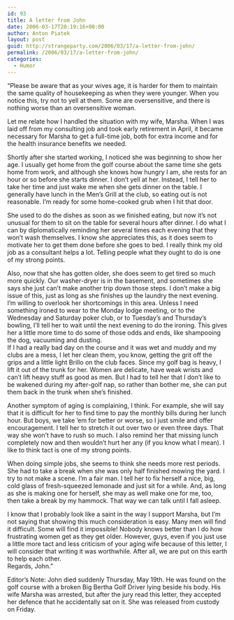 ```yaml
---
id: 93
title: A letter from John
date: 2006-03-17T20:19:16+00:00
author: Anton Piatek
layout: post
guid: http://strangeparty.com/2006/03/17/a-letter-from-john/
permalink: /2006/03/17/a-letter-from-john/
categories:
  - Humor
---
```

&#8220;Please be aware that as your wives age, it is harder for them to maintain the same quality of housekeeping as when they were younger. When you notice this, try not to yell at them. Some are oversensitive, and there is nothing worse than an oversensitive woman.

Let me relate how I handled the situation with my wife, Marsha. When I was laid off from my consulting job and took early retirement in April, it became necessary for Marsha to get a full-time job, both for extra income and for the health insurance benefits we needed.

Shortly after she started working, I noticed she was beginning to show her age. I usually get home from the golf course about the same time she gets home from work, and although she knows how hungry I am, she rests for an hour or so before she starts dinner. I don&#8217;t yell at her. Instead, I tell her to take her time and just wake me when she gets dinner on the table. I generally have lunch in the Men&#8217;s Grill at the club, so eating out is not reasonable. I&#8217;m ready for some home-cooked grub when I hit that door.

She used to do the dishes as soon as we finished eating, but now it&#8217;s not unusual for them to sit on the table for several hours after dinner. I do what I can by diplomatically reminding her several times each evening that they won&#8217;t wash themselves. I know she appreciates this, as it does seem to motivate her to get them done before she goes to bed. I really think my old job as a consultant helps a lot. Telling people what they ought to do is one of my strong points.

Also, now that she has gotten older, she does seem to get tired so much more quickly. Our washer-dryer is in the basement, and sometimes she says she just can&#8217;t make another trip down those steps. I don&#8217;t make a big issue of this, just as long as she finishes up the laundry the next evening. I&#8217;m willing to overlook her shortcomings in this area. Unless I need something ironed to wear to the Monday lodge meeting, or to the Wednesday and Saturday poker club, or to Tuesday&#8217;s and Thursday&#8217;s bowling, I&#8217;ll tell her to wait until the next evening to do the ironing. This gives her a little more time to do some of those odds and ends, like shampooing the dog, vacuuming and dusting.  
If I had a really bad day on the course and it was wet and muddy and my clubs are a mess, I let her clean them, you know, getting the grit off the grips and a little light Brillo on the club faces. Since my golf bag is heavy, I lift it out of the trunk for her. Women are delicate, have weak wrists and can&#8217;t lift heavy stuff as good as men. But I had to tell her that I don&#8217;t like to be wakened during my after-golf nap, so rather than bother me, she can put them back in the trunk when she&#8217;s finished.

Another symptom of aging is complaining, I think. For example, she will say that it is difficult for her to find time to pay the monthly bills during her lunch hour. But boys, we take &#8217;em for better or worse, so I just smile and offer encouragement. I tell her to stretch it out over two or even three days. That way she won&#8217;t have to rush so much. I also remind her that missing lunch completely now and then wouldn&#8217;t hurt her any (if you know what I mean). I like to think tact is one of my strong points.

When doing simple jobs, she seems to think she needs more rest periods. She had to take a break when she was only half finished mowing the yard. I try to not make a scene. I&#8217;m a fair man. I tell her to fix herself a nice, big, cold glass of fresh-squeezed lemonade and just sit for a while. And, as long as she is making one for herself, she may as well make one for me, too, then take a break by my hammock. That way we can talk until I fall asleep.

I know that I probably look like a saint in the way I support Marsha, but I&#8217;m not saying that showing this much consideration is easy. Many men will find it difficult. Some will find it impossible! Nobody knows better than I do how frustrating women get as they get older. However, guys, even if you just use a little more tact and less criticism of your aging wife because of this letter, I will consider that writing it was worthwhile. After all, we are put on this earth to help each other.  
Regards, John.&#8221;

Editor&#8217;s Note: John died suddenly Thursday, May 19th. He was found on the golf course with a broken Big Bertha Golf Driver lying beside his body. His wife Marsha was arrested, but after the jury read this letter, they accepted her defence that he accidentally sat on it. She was released from custody on Friday.